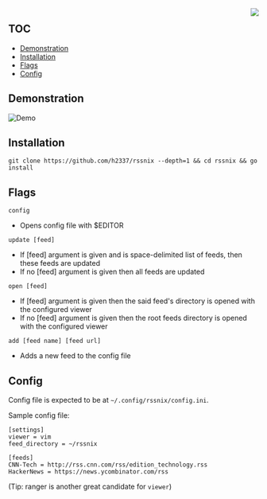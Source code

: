 <img align="right" src="https://github.com/h2337/file-hosting/blob/master/rssnix-logo.png?raw=true">

## TOC

* [Demonstration](#demonstration)
* [Installation](#installation)
* [Flags](#flags)
* [Config](#config)

## Demonstration

![Demo](https://raw.githubusercontent.com/h2337/file-hosting/master/rssnix-demo.gif?raw=true)

## Installation

`git clone https://github.com/h2337/rssnix --depth=1 && cd rssnix && go install`

## Flags

`config`
- Opens config file with $EDITOR

`update [feed]`
- If [feed] argument is given and is space-delimited list of feeds, then these feeds are updated
- If no [feed] argument is given then all feeds are updated

`open [feed]`
- If [feed] argument is given then the said feed's directory is opened with the configured viewer
- If no [feed] argument is given then the root feeds directory is opened with the configured viewer

`add [feed name] [feed url]`
- Adds a new feed to the config file

## Config

Config file is expected to be at `~/.config/rssnix/config.ini`.

Sample config file:

```
[settings]
viewer = vim
feed_directory = ~/rssnix

[feeds]
CNN-Tech = http://rss.cnn.com/rss/edition_technology.rss
HackerNews = https://news.ycombinator.com/rss
```
(Tip: ranger is another great candidate for `viewer`)
